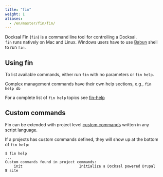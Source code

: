 ```yaml
---
title: "fin"
weight: 1
aliases:
  - /en/master/fin/fin/
---
```


Docksal Fin (`fin`) is a command line tool for controlling a Docksal.  
`fin` runs natively on Mac and Linux. Windows users have to use [Babun](http://babun.github.io) shell to run `fin`.


## Using fin

To list available commands, either run `fin` with no parameters or `fin help`.





Complex management commands have their own help sections, e.g., `fin help db`

For a complete list of `fin help` topics see [fin-help](/fin/fin-help/)


## Custom commands

Fin can be extended with project level [custom commands](/fin/custom-commands/) written in any script language.

If a projects has custom commands defined, they will show up at the bottom of `fin help`:

    $ fin help
    ...
    Custom commands found in project commands:
        init                          Initialize a Docksal powered Drupal 8 site
